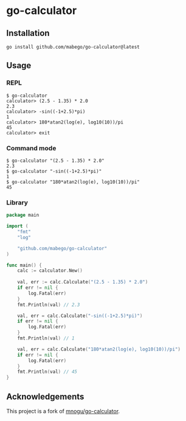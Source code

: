 # go-calculator

## Installation

```shell
go install github.com/mabego/go-calculator@latest
```

## Usage

### REPL

```
$ go-calculator
calculator> (2.5 - 1.35) * 2.0
2.3
calculator> -sin((-1+2.5)*pi)
1
calculator> 180*atan2(log(e), log10(10))/pi
45
calculator> exit
```

### Command mode

```
$ go-calculator "(2.5 - 1.35) * 2.0"
2.3
$ go-calculator "-sin((-1+2.5)*pi)"
1
$ go-calculator "180*atan2(log(e), log10(10))/pi"
45
```

### Library

```go
package main

import (
	"fmt"
	"log"

	"github.com/mabego/go-calculator"
)

func main() {
	calc := calculator.New()
	
	val, err := calc.Calculate("(2.5 - 1.35) * 2.0")
	if err != nil {
		log.Fatal(err)
	}
	fmt.Println(val) // 2.3

	val, err = calc.Calculate("-sin((-1+2.5)*pi)")
	if err != nil {
		log.Fatal(err)
	}
	fmt.Println(val) // 1

	val, err = calc.Calculate("180*atan2(log(e), log10(10))/pi")
	if err != nil {
		log.Fatal(err)
	}
	fmt.Println(val) // 45
}
```

## Acknowledgements

This project is a fork of [mnogu/go-calculator](https://github.com/mnogu/go-calculator).